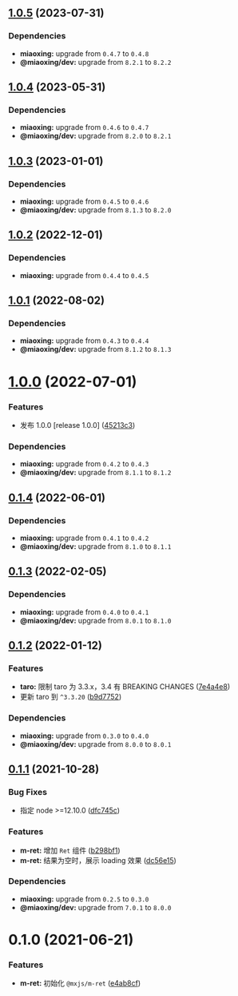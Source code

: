 ## [1.0.5](https://github.com/miaoxing/mxjs-m-ret/compare/v1.0.4...v1.0.5) (2023-07-31)





### Dependencies

* **miaoxing:** upgrade from `0.4.7` to `0.4.8`
* **@miaoxing/dev:** upgrade from `8.2.1` to `8.2.2`

## [1.0.4](https://github.com/miaoxing/mxjs-m-ret/compare/v1.0.3...v1.0.4) (2023-05-31)





### Dependencies

* **miaoxing:** upgrade from `0.4.6` to `0.4.7`
* **@miaoxing/dev:** upgrade from `8.2.0` to `8.2.1`

## [1.0.3](https://github.com/miaoxing/mxjs-m-ret/compare/v1.0.2...v1.0.3) (2023-01-01)





### Dependencies

* **miaoxing:** upgrade from `0.4.5` to `0.4.6`
* **@miaoxing/dev:** upgrade from `8.1.3` to `8.2.0`

## [1.0.2](https://github.com/miaoxing/mxjs-m-ret/compare/v1.0.1...v1.0.2) (2022-12-01)





### Dependencies

* **miaoxing:** upgrade from `0.4.4` to `0.4.5`

## [1.0.1](https://github.com/miaoxing/mxjs-m-ret/compare/v1.0.0...v1.0.1) (2022-08-02)





### Dependencies

* **miaoxing:** upgrade from `0.4.3` to `0.4.4`
* **@miaoxing/dev:** upgrade from `8.1.2` to `8.1.3`

# [1.0.0](https://github.com/miaoxing/mxjs-m-ret/compare/v0.1.4...v1.0.0) (2022-07-01)


### Features

* 发布 1.0.0 [release 1.0.0] ([45213c3](https://github.com/miaoxing/mxjs-m-ret/commit/45213c3cbd1d6e4060362c595a91f15e9cac432a))





### Dependencies

* **miaoxing:** upgrade from `0.4.2` to `0.4.3`
* **@miaoxing/dev:** upgrade from `8.1.1` to `8.1.2`

## [0.1.4](https://github.com/miaoxing/mxjs-m-ret/compare/v0.1.3...v0.1.4) (2022-06-01)





### Dependencies

* **miaoxing:** upgrade from `0.4.1` to `0.4.2`
* **@miaoxing/dev:** upgrade from `8.1.0` to `8.1.1`

## [0.1.3](https://github.com/miaoxing/mxjs-m-ret/compare/v0.1.2...v0.1.3) (2022-02-05)





### Dependencies

* **miaoxing:** upgrade from `0.4.0` to `0.4.1`
* **@miaoxing/dev:** upgrade from `8.0.1` to `8.1.0`

## [0.1.2](https://github.com/miaoxing/mxjs-m-ret/compare/v0.1.1...v0.1.2) (2022-01-12)


### Features

* **taro:** 限制 taro 为 3.3.x，3.4 有 BREAKING CHANGES ([7e4a4e8](https://github.com/miaoxing/mxjs-m-ret/commit/7e4a4e81df8a0ee3d896296f61b2c0119622e9f7))
* 更新 taro 到 `^3.3.20` ([b9d7752](https://github.com/miaoxing/mxjs-m-ret/commit/b9d7752965693571cf0af7cd4973e242e5fd5035))





### Dependencies

* **miaoxing:** upgrade from `0.3.0` to `0.4.0`
* **@miaoxing/dev:** upgrade from `8.0.0` to `8.0.1`

## [0.1.1](https://github.com/miaoxing/mxjs-m-ret/compare/v0.1.0...v0.1.1) (2021-10-28)


### Bug Fixes

* 指定 node >=12.10.0 ([dfc745c](https://github.com/miaoxing/mxjs-m-ret/commit/dfc745c20bb7a82aa7a16e6c670c298bc69aa7e5))


### Features

* **m-ret:** 增加 `Ret` 组件 ([b298bf1](https://github.com/miaoxing/mxjs-m-ret/commit/b298bf1a1aa6525187e0d83ed6d408a088a082d4))
* **m-ret:** 结果为空时，展示 loading 效果 ([dc56e15](https://github.com/miaoxing/mxjs-m-ret/commit/dc56e1599149d9f3fe2d882a3207e37523ec7c86))





### Dependencies

* **miaoxing:** upgrade from `0.2.5` to `0.3.0`
* **@miaoxing/dev:** upgrade from `7.0.1` to `8.0.0`

# 0.1.0 (2021-06-21)


### Features

* **m-ret:** 初始化 `@mxjs/m-ret` ([e4ab8cf](https://github.com/miaoxing/mxjs-m-ret/commit/e4ab8cf3fc1fef213b47b7d15c7935447f771f03))
